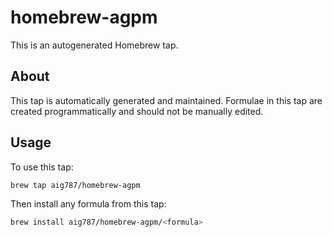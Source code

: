 # homebrew-agpm

This is an autogenerated Homebrew tap.

## About

This tap is automatically generated and maintained. Formulae in this tap are created programmatically and should not be manually edited.

## Usage

To use this tap:

```bash
brew tap aig787/homebrew-agpm
```

Then install any formula from this tap:

```bash
brew install aig787/homebrew-agpm/<formula>
```
